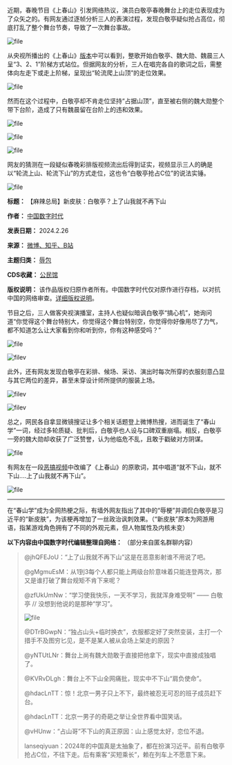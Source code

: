 近期，春晚节目《上春山》引发网络热议，演员白敬亭春晚舞台上的走位表现成为了众矢之的。有网友通过逐帧分析三人的表演过程，发现白敬亭疑似抢占高位，彻底打乱了整个舞台节奏，导致了一次舞台事故。


![file](https://chinadigitaltimes.net/chinese/files/2024/02/image-1708951285309.png)


从央视所播出的《上春山》[版本](https://youtu.be/fifYd2jceSw "版本")中可以看到，整歌开始白敬亭、魏大勋、魏晨三人呈“3、2、1”阶梯方式站位。但据网友的分析，三人在唱完各自的歌词之后，需整体向左走下或走上阶梯，呈现出“轮流爬上山顶”的走位效果。


![file](https://chinadigitaltimes.net/chinese/files/2024/02/image-1708951761474.png)


然而在这个过程中，白敬亭却不肯走位坚持“占据山顶”，直至被右侧的魏大勋整个带下台阶，造成了只有魏晨留在台阶上的违和效果。


![file](https://chinadigitaltimes.net/chinese/files/2024/02/image-1708951834987.png)  

![file](https://chinadigitaltimes.net/chinese/files/2024/02/image-1708951867151.png)  

![file](https://chinadigitaltimes.net/chinese/files/2024/02/image-1708954495037.png)


网友的猜测在一段疑似春晚彩排版视频流出后得到证实，视频显示三人的确是以“轮流上山、轮流下山”的方式走位，这也令“白敬亭抢占C位”的说法实锤。


![file](https://chinadigitaltimes.net/chinese/files/2024/02/image-1708952687789.png)





**标题：** 【麻辣总局】新皮肤：白敬亭？上了山我就不再下山  

**作者：** [中国数字时代](https://chinadigitaltimes.net/space/中国数字时代)  

**发表日期：** 2024.2.26  

**来源：** [微博、知乎、B站](https://chinadigitaltimes.net/chinese/feed)  

**主题归类：** [辱包](https://chinadigitaltimes.net/space/辱包)  

**CDS收藏：** [公民馆](https://chinadigitaltimes.net/space/%E5%85%AC%E6%B0%91%E9%A6%86)  

**版权说明：** 该作品版权归原作者所有。中国数字时代仅对原作进行存档，以对抗中国的网络审查。[详细版权说明](https://chinadigitaltimes.net/chinese/copyright)。


节目之后，三人做客央视演播室，主持人也疑似暗讽白敬亭“搞心机”，她询问道“你觉得这个舞台特别大，你觉得这个舞台特别空，你觉得你好像用尽了力气，都不知道怎么让大家看到你和听到你，你有这种感受吗？”


![file](https://chinadigitaltimes.net/chinese/files/2024/02/image-1708953455486.png)  

![filev](https://chinadigitaltimes.net/chinese/files/2024/02/image-1708958872270.png)


此外，还有网友发现白敬亭在彩排、候场、采访、演出时每次所穿的衣服刻意凸显与其它两位的差异，甚至未穿设计师所提供的服装上场。


![filev](https://chinadigitaltimes.net/chinese/files/2024/02/image-1708958830060.png)  

![filev](https://chinadigitaltimes.net/chinese/files/2024/02/image-1708954259764.png)


总之，网民各自拿显微镜搜证让多个相关话题登上微博热搜，进而诞生了“春山学”一词，经过多轮质疑、批判后，白敬亭也人设与口碑双重崩塌。相反，白敬亭一旁的魏大勋却收获了广泛赞誉，认为他临危不乱，且敢于戳破对方阴谋。


![file](https://chinadigitaltimes.net/chinese/files/2024/02/image-1708954890941.png)


有网友在一段[恶搞视频](https://www.bilibili.com/video/BV1hx4y1y74d "恶搞视频")中改编了《上春山》的原歌词，其中唱道“就不下山，就不下山….上了山我就不再下山”。


![file](https://chinadigitaltimes.net/chinese/files/2024/02/image-1708954808941.png)




---


在“春山学”成为全网热梗之际，有墙外网友指出了其中的“辱梗”并调侃白敬亭是习近平的“新皮肤”，为该梗再增加了一丝政治讽刺效果。（“新皮肤”原本为网游用语，指某游戏角色拥有了不同的外观元素，但人物属性及内核未变）


**以下内容由中国数字时代编辑整理自网络：** （部分来自匿名群聊内容）



> 
> @jhQFEJoU：“上了山我就不再下山”这是在恶意影射谁不用说了吧。
> 
> 
> @gMgmuEsM：从1到3每个人都只能上两级台阶意味着只能连登两次，那又是谁打破了舞台规矩不肯下来呢？
> 
> 
> @zfUkUmNw：“学习使我快乐，一天不学习，我就浑身难受啊” —— 白敬亭 // 没想到他说的是那种“学习”。
> 
> 
> ![file](https://chinadigitaltimes.net/chinese/files/2024/02/image-1708956582416.png)
> 
> 
> @DTrBGwpN：“独占山头+临时换衣”，衣服都定好了突然变装，主打一个措手不及图穷匕见，是不是某人被从会场上架走的原因？
> 
> 
> @yNTUtLNr：舞台上尚有魏大勋敢于直接把他拿下，现实中直接成独唱了。
> 
> 
> @KVRvDLgh：舞台上不下山全网痛批，现实中不下山“肩负使命”。
> 
> 
> @hdacLnTT：惊！北京一男子只上不下，最终被忍无可忍的班子成员赶下台。
> 
> 
> @hdacLnTT：北京一男子的奇葩之举让全世界看中国笑话。
> 
> 
> @vHUnw：“占山哥”不下山的真正原因：山上感觉太好，恋位不退。
> 
> 
> lanseqiyuan：2024年的中国真是太抽象了，都在扮演习近平。前有白敬亭抢占C位，不往下走。后有乘客“买短乘长”，赖在列车上不愿意下来。
> 
> 
> 

